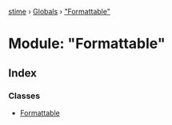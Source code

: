 [stime](../README.md) › [Globals](../globals.md) › ["Formattable"](_formattable_.md)

# Module: "Formattable"

## Index

### Classes

* [Formattable](../classes/_formattable_.formattable.md)
